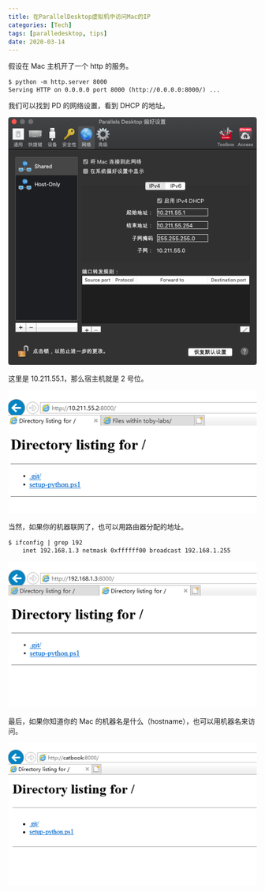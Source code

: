 ```yaml
---
title: 在ParallelDesktop虚拟机中访问Mac的IP
categories: [Tech]
tags: [paralledesktop, tips]
date: 2020-03-14
---
```


假设在 Mac 主机开了一个 http 的服务。

<!-- more -->

```
$ python -m http.server 8000
Serving HTTP on 0.0.0.0 port 8000 (http://0.0.0.0:8000/) ...
```

我们可以找到 PD 的网络设置，看到 DHCP 的地址。

![image-20200314154520597](https://raw.githubusercontent.com/tobyqin/img/master/image-20200314154520597.png)

这里是 10.211.55.1，那么宿主机就是 2 号位。

![image-20200314154808932](https://raw.githubusercontent.com/tobyqin/img/master/image-20200314154808932.png)

当然，如果你的机器联网了，也可以用路由器分配的地址。

```
$ ifconfig | grep 192
	inet 192.168.1.3 netmask 0xffffff00 broadcast 192.168.1.255
```

![image-20200314154939087](https://raw.githubusercontent.com/tobyqin/img/master/image-20200314154939087.png)

最后，如果你知道你的 Mac 的机器名是什么（hostname），也可以用机器名来访问。

![image-20200314155350759](https://raw.githubusercontent.com/tobyqin/img/master/image-20200314155350759.png)
